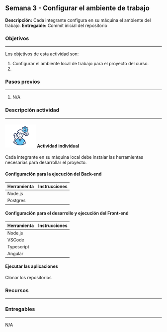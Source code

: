 ## Semana 3 - Configurar el ambiente de trabajo

**Descripción:** Cada integrante configura en su máquina el ambiente del trabajo.
**Entregable:** Commit inicial del repositorio

### Objetivos

---

Los objetivos de esta actividad son:

1. Configurar el ambiente local de trabajo para el proyecto del curso.
2.

### Pasos previos

---

1. N/A

### Descripción actividad

---

#### ![](./../../assets/images/individuo.png) Actividad individual

Cada integrante en su máquina local debe instalar las herramientas necesarias para desarrollar el proyecto.

#### Configuración para la ejecución del Back-end

| Herramienta | Instrucciones |
| ----------- | ------------- |
| Node.js     |               |
| Postgres    |               |

#### Configuración para el desarrollo y ejecución del Front-end

| Herramienta | Instrucciones |
| ----------- | ------------- |
| Node.js     |               |
| VSCode      |               |
| Typescript  |               |
| Angular     |               |

#### Ejecutar las aplicaciones

Clonar los repositorios

### Recursos

---

### Entregables

---

N/A
